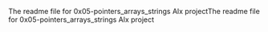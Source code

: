 The readme file for 0x05-pointers_arrays_strings Alx projectThe readme file for 0x05-pointers_arrays_strings Alx project
